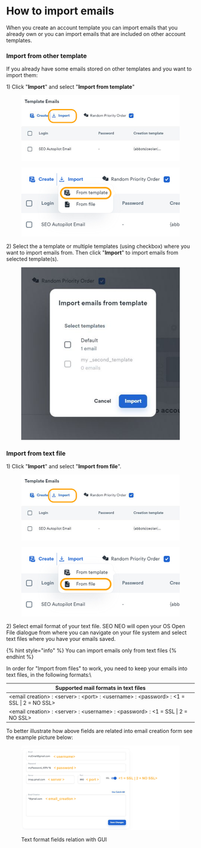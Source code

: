 # How to import emails

When you create an account template you can import emails that you already own or you can import emails that are included on other account templates.

### Import from other template

If you already have some emails stored on other templates and you want to import them:

1\) Click "**Import**" and select "**Import from template**"

<figure><img src="../../.gitbook/assets/email import.jpg" alt=""><figcaption></figcaption></figure>

<figure><img src="../../.gitbook/assets/email import from template.jpg" alt=""><figcaption></figcaption></figure>

2\) Select the a template or multiple templates (using checkbox) where you want to import emails from. Then click "**Import**" to import emails from selected template(s).

<figure><img src="../../.gitbook/assets/email import from template popup.JPG" alt=""><figcaption></figcaption></figure>



### Import from text file

1\) Click "**Import**" and select "**Import from file**".

<figure><img src="../../.gitbook/assets/email import.jpg" alt=""><figcaption></figcaption></figure>

<figure><img src="../../.gitbook/assets/email import from file.jpg" alt=""><figcaption></figcaption></figure>

2\) Select email format of your text file. SEO NEO will open your OS Open File dialogue from where you can navigate on your file system and select text files where you have your emails saved.

{% hint style="info" %}
You can import emails only from text files
{% endhint %}

In order for "Import from files" to work, you need to keep your emails into text files, in the following formats:\


| Supported mail formats in text files                                                          |
| --------------------------------------------------------------------------------------------- |
| \<email creation> : \<server> : \<port> : \<username> : \<password> : <1 = SSL \| 2 = NO SSL> |
| \<email creation> : \<server> : \<username> : \<password> : <1 = SSL \| 2 = NO SSL>           |

To better illustrate how above fields are related into email creation form see the example picture below:

<figure><img src="../../.gitbook/assets/email format examples copy.jpg" alt=""><figcaption><p>Text format fields relation with GUI</p></figcaption></figure>
